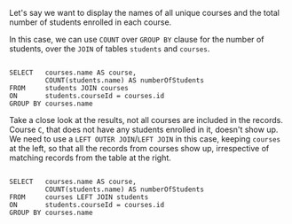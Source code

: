 Let's say we want to display the names of all unique courses and the total number of students enrolled in each course.

In this case, we can use `COUNT` over `GROUP BY` clause for the number of students, over the `JOIN` of tables `students` and `courses`.

<Editor lang="sql" dbName="students2-v3.db">
<code>
SELECT   courses.name AS course, 
         COUNT(students.name) AS numberOfStudents
FROM     students JOIN courses
ON       students.courseId = courses.id
GROUP BY courses.name
</code>
</Editor>

Take a close look at the results, not all courses are included in the records. Course `C`, that does not have any students enrolled in it, doesn't show up. We need to use a `LEFT OUTER JOIN`/`LEFT JOIN` in this case, keeping `courses` at the left, so that all the records from courses show up, irrespective of matching records from the table at the right.

<Editor lang="sql" dbName="students2-v3.db">
<code>
SELECT   courses.name AS course, 
         COUNT(students.name) AS numberOfStudents
FROM     courses LEFT JOIN students
ON       students.courseId = courses.id
GROUP BY courses.name
</code>
</Editor>